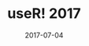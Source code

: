 ---
title: useR! 2017
name: useR!
edit_link: https://github.com/rweekly/conferences/edit/master/_posts/2017-07-04-user-2017.md
year: 2017
location: Brussels Belgium
date: 2017-07-04
talks:
  - title: useR!2017 Schedule and Slides
    speaker: useR! 2017 
    url: https://user2017.sched.com/
  - title: Video Recordings
    speaker: useR! 2017
    url: https://channel9.msdn.com/Events/useR-international-R-User-conferences
  - title: "Parallel Computation in R:  What We Want, and How We (Might) Get It"
    speaker: Norman Matloff
    topics: keynote parallel
    url: https://user2017.sched.com/event/Ay04/keynote-parallel-computation-in-r-what-we-want-and-how-we-might-get-it
  - title: Teaching data science to new useRs
    speaker: Mine Cetinkaya-Rundel
    topics: keynote teaching
    url: https://github.com/mine-cetinkaya-rundel/2017-07-05-teach-ds-to-new-user
  - title: "Structural Equation Modeling: models, software and stories"
    speaker: Yves Rosseel
    topics: keynote sem
    url: http://schd.ws/hosted_files/user2017/62/rosseel_user2017.pdf
  - title: "Dose-response analysis: considering dose both as qualitative factor and quantitative covariate- using R"
    speaker: Ludwig Hothorn
    topics: keynote dose-response analysis
    url: http://schd.ws/hosted_files/user2017/a3/UseR2017LHothorn.pdf
  - title: R tools for the analysis of complex heterogeneous data
    speaker: Isabella Gollini
    topics: keynote heterogeneous data
    url: https://user2017.sched.com/event/Ay05/keynote-r-tools-for-the-analysis-of-complex-heterogeneous-data
  - title: 20 years of CRAN 
    speaker: Uwe Ligges
    topics: keynote cran
    url: http://schd.ws/hosted_files/user2017/b0/keynoteIntroUweLigges.pdf
  - title: "Geospatial visualization using R"
    speaker: Bhaskar V. Karambelkar
    topics: tutorial geo spatial
    url: https://bhaskarvk.github.io/user2017.geodataviz/
  - title: "Introduction to Natural Language Processing with R' Workshop at useR! 2017"
    speaker: Taylor Arnold
    topics: tutorial nlp
    url: https://github.com/statsmaths/useR2017_nlp
  - title: "Parallel computing in R"
    speaker:  Hana Ševčíková
    topics: tutorial hpc parallel
    url: https://github.com/hanase/useR2017
  - title: Learn about reproducbility in R 
    speaker: Mine Çetinkaya-Rundel, Colin Rundel, François Michonneau, Tracy Teal
    topics: tutorial reproducbility
    url: https://github.com/fmichonneau/2017-useR-reproducibility
  - title: How we built a Shiny App used by 700 users?
    speaker: Olga Mierzwa-Sulima
    topics: shiny
    url: https://github.com/Appsilon/user2017/blob/master/user2017_How_we_built_a_Shiny_App_used_by_700_users.pdf
  - title: shiny.collections - Google Docs-like live collaboration in Shiny
    speaker: Marek Rogala
    topics: shiny
    url: https://github.com/Appsilon/user2017/blob/master/user2017_shiny-collections.pdf
  - title: "implyr: a dplyr backend for Apache Impala & 10 rules for creating a dplyr SQL backend"
    speaker: Ian Cook
    topics: dplyr sql
    url: https://github.com/ianmcook/useR-2017-implyr
  - title: "Spatial data in R: new directions"
    speaker: Edzer Pebesma
    topics: spatial
    url: https://github.com/edzer/UseR2017

  - title: Jurimetrics
    speaker: José de Jesus Filho, Julio Trecenti
    topics: package
    url: https://github.com/abjur/user2017/blob/master/presentation.pdf
  - title: Updates to the R Documentation System
    speaker: Andrew Redd
    topics: documentation
    url: https://github.com/RDocTaskForce/user2017/blob/master/UseR2017.pdf
  - title: FFTrees - An R package to create, visualize, and evaluate fast-and-frugal decision trees
    speaker: Nathaniel Phillips
    topics: visualization
    url: https://ndphillips.github.io/useR2017_pres/#1
    image: https://pbs.twimg.com/media/DEC4586XoAAwbKz.jpg
  - title: "The R package bigstatsr: Memory- and Computation-Efficient Tools for Big Matrices"
    speaker: Florian Privé
    topics: lightning package
    url: https://github.com/privefl/useR-2017/blob/master/slides.pdf
  - title: Morphological Analysis with R
    speaker: Markus Voge
    topics: morphological analysis
    url: https://github.com/sgrubsmyon/morphr-talk-user2017
  - title: Community-based learning and knowledge sharing - Teaching R within an organisation using edu package
    speaker: rOpenGov
    topics: teaching
    url: https://github.com/muuankarski/user2017_slides
  - title: Open and Reproducible Science with R 
    speaker: Francois Michonneau
    topics: reproducible
    url: https://github.com/fmichonneau/2017-useR-tutorial
  - title: Présentation du package 'dplyr' et de l'opérateur '%>%' (pipe)
    speaker:  Bastien Tran
    topics: dplyr
    url: https://github.com/basttran/dplyr_useR_2017/blob/master/dplyr_useR_2017.pdf
  - title: "moodler: A new R package to easily fetch data from Moodle"
    speaker: Jakub Chromec, Libor Juhanak
    topics: package
    url: https://github.com/jchrom/user-2017-moodler
  - title: data.table tutorial
    speaker: Arun Srinivasan
    topics: data.table
    url: https://github.com/arunsrinivasan/user2017-data.table-tutorial
  - title: Helping shiny sense the world around it
    speaker: Nick Strayer
    topics: shiny
    url: https://github.com/nstrayer/shinysense_useR2017
  - title: Interacting with databases from Shiny
    speaker: Barbara Borges Ribeiro
    topics: database
    url: https://github.com/bborgesr/useR2017
  - title: Introduction to parallel computing with R
    speaker: Hana Sevˇc´ıkov´a
    topics: hpc parallel
    url: https://github.com/PPgp/useR2017public/blob/master/present.pdf
  - title:  A introduction to purrr
    speaker: Charlotte Wickham
    topics: purrr
    url: https://github.com/cwickham/purrr-tutorial
  - title: "useR! abstract review: what the program committee look for"
    speaker:  Heather Turner 
    topics: abstract review
    url: https://rstudio-pubs-static.s3.amazonaws.com/288915_9c73bbe831b54e7b9ae6997fd1a64d52.html
  - title: "Haskell, R, and HaskellR: Combining the best of two worlds" 
    speaker: Sigrid Keydana
    topics: ffi
    url: https://recurrentnull.wordpress.com/2017/07/07/haskellr/

  - title: Automatic Machine Learning in R
    speaker: Erin LeDell
    topics: machine learning
    url: https://github.com/h2oai/h2o-meetups/raw/master/2017_07_05_useR_Brussels_H2O_AutoML_in_R/useR2017_automl_july2017.pdf
  - title: ompr - An alternative way to model mixed-integer linear programs
    speaker: Dirk Schumacher
    topics: package 
    url: https://schd.ws/hosted_files/user2017/63/Dirk_Schumacher_presentation_ompr.html#/
  - title: Easy imputation with the simputation package
    speaker: Mark van der Loo
    topics: imputation
    url: https://schd.ws/hosted_files/user2017/e8/user2017markvanderloo.pdf
  - title: "papr: Tinder for pre-prints"
    speaker: Lucy D'Agostino McGowan, Nick Strayer, Jeff Leek
    topics: shiny
    url: https://rstudio-pubs-static.s3.amazonaws.com/289558_32f6d7564efa4be2be90fb93fe90675b.html#1
  - title: Joint profiling of native and R code
    speaker: Kirill Müller
    topics: profiling
    url: https://krlmlr.github.io/useR17/Joint-profiling.html#1
  - title: "Daff: diff, patch and merge for data.frame"
    speaker:  Edwin de Jonge
    topics: data.frame
    url: https://www.slideshare.net/EdwindeJonge1/daff-diff-patch-and-merge-for-dataframe
  - title: R Consortium Update
    speaker: Lou Bajuk-Yorgan
    topics: organization
    url: https://www.dropbox.com/s/f3de17yuan99zol/R%20Consortium%20Update%20useR%20July%202017.pdf?dl=0
  - title: "naniar: Data structures and functions for consistent exploration of missing data"
    speaker: Nicholas Tierney
    topics: package missing data
    url: https://user2017.sched.com/event/AxsG/naniar-data-structures-and-functions-for-consistent-exploration-of-missing-data
  - title: Better Confidence Intervals for Quantiles
    speaker: Michael Höhle 
    topics: confidence intervals 
    url: http://staff.math.su.se/hoehle/talks/hoehle-useR2017.pdf
  - title: Improving DBI
    speaker: Kirill Müller
    topics: database
    url: https://krlmlr.github.io/useR17/Improving-DBI.html#1
  - title: Webscraping with rvest and purrr 
    speaker: Max Humber
    topics: web
    url: https://speakerdeck.com/maxhumber/webscraping-with-rvest-and-purrr
  - title: R Then and Now
    speaker: David Smith
    topics: history
    url: https://www.slideshare.net/RevolutionAnalytics/r-then-and-now
  - title: Interfacing Google's spherical geometry library (S2) for spatial data in R
    speaker: Ege Rubak
    topics: spatial 
    url: https://user2017.sched.com/event/AypI


packages:
  - title: useR! 2017 Survey
    speaker: useR! 2017
    url: https://nl.surveymonkey.com/r/useR2017
  - title: Photos
    speaker: useR! 2017 
    url: https://user2017.brussels/photos
  - title: Live Stream
    speaker: useR! 2017
    url: https://user2017.brussels/livestream
---